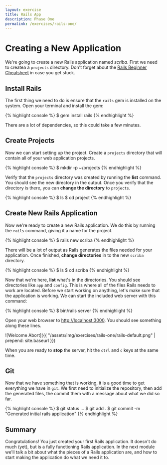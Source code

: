 ```yaml
---
layout: exercise
title: Rails App
description: Phase One
permalink: /exercises/rails-one/
---
```


# Creating a New Application

We're going to create a new Rails application named *scriba*. First we
need to createa a `projects` directory. Don't forget about the [Rails
Beginner Cheatsheet](http://www.pragtob.info/rails-beginner-cheatsheet/)
in case you get stuck.

## Install Rails

The first thing we need to do is ensure that the `rails` gem is
installed on the system. Open your terminal and install the gem:

{% highlight console %}
$ gem install rails
{% endhighlight %}

There are a lot of dependencies, so this could take a few minutes.

## Create Projects

Now we can start setting up the project. Create a `projects` directory
that will contain all of your web application projects.

{% highlight console %}
$ mkdir -p ~/projects
{% endhighlight %}

Verify that the `projects` directory was created by running the **list**
command. You should see the new directory in the output. Once you verify
that the directory is there, you can **change the directory** to
`projects`.

{% highlight console %}
$ ls
$ cd project
{% endhighlight %}

## Create New Rails Application

Now we're ready to create a new Rails application. We do this by running
the `rails` command, giving it a name for the project.

{% highlight console %}
$ rails new scriba
{% endhighlight %}

There will be a lot of output as Rails generates the files needed for
your application. Once finished, **change directories** in to the new
`scriba` directory.

{% highlight console %}
$ ls
$ cd scriba
{% endhighlight %}

Now that we're here, **list** what's in the directories. You should see
directories like `app` and `config`. This is where all of the files
Rails needs to work are located. Before we start working on anything,
let's make sure that the application is working. We can start the
included web server with this command:

{% highlight console %}
$ bin/rails server
{% endhighlight %}

Open your web browser to [http://localhost:3000](http://localhost:3000).
You should see something along these lines.

![Welcome Abort]({{ "/assets/img/exercises/rails-one/rails-default.png" | prepend: site.baseurl }})

When you are ready to **stop** the server, hit the `ctrl` and `c` keys
at the same time.

## Git

Now that we have something that is working, it is a good time to get
everything we have in `git`. We first need to initialize the repository,
then add the generated files, the commit them with a message about what
we did so far.

{% highlight console %}
$ git status
...
$ git add .
$ git commit -m "Generated initial rails application"
{% endhighlight %}

## Summary

Congratulations! You just created your first Rails application. It
doesn't do much (yet), but is a fully functioning Rails application. In
the next module we'll talk a bit about what the pieces of a Rails
application are, and how to start making the application do what we need
it to.

